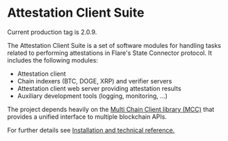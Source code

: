 # Attestation Client Suite

Current production tag is 2.0.9.

The Attestation Client Suite is a set of software modules for handling tasks related to performing attestations in Flare's State Connector protocol. It includes the following modules:

- Attestation client
- Chain indexers (BTC, DOGE, XRP) and verifier servers
- Attestation client web server providing attestation results
- Auxiliary development tools (logging, monitoring, ...)

The project depends heavily on the [Multi Chain Client library (MCC)](https://github.com/flare-foundation/multi-chain-client) that provides a unified interface to multiple blockchain APIs.

For further details see [Installation and technical reference.](./docs/README.md)
